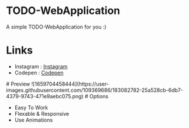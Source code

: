 # TODO-WebApplication
A simple TODO-WebApplication for you :) 
# Links 
<ul>
<li>Instagram : <a href="https://www.instagram.com/sir.shahsavar/">Instagram</a></li>
  <li>Codepen : <a href="https://codepen.io/SirShahsavar">Codepen</a></li>
</ul>
# Preview
![1659704458444](https://user-images.githubusercontent.com/109369686/183082782-25a528cb-6db7-4379-9743-471e9aebc075.png)
# Options
<ul>
<li>Easy To Work</li>
<li>Flexable & Responsive</li>
<li>Use Animations</li>
</ul>
